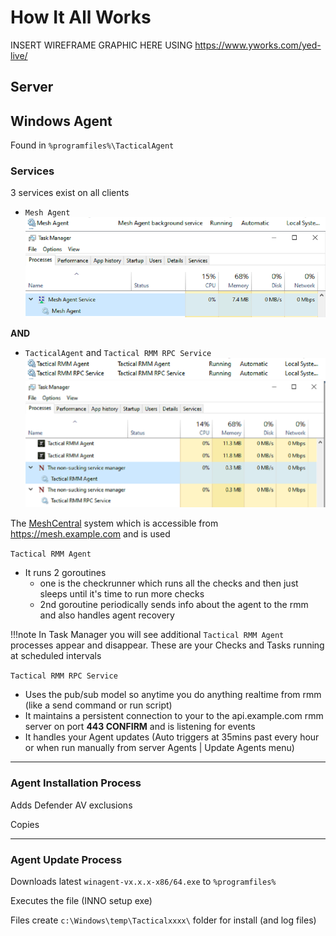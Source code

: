 # How It All Works

INSERT WIREFRAME GRAPHIC HERE USING https://www.yworks.com/yed-live/

## Server



## Windows Agent

Found in `%programfiles%\TacticalAgent`

### Services

3 services exist on all clients

* `Mesh Agent` 
![MeshService](images/trmm_services_mesh.png)
![MeshAgentTaskManager](images/trmm_services__taskmanager_mesh.png)

**AND**

* `TacticalAgent` and `Tactical RMM RPC Service`
![TacticalAgentServices](images/trmm_services.png)
![TacticalAgentTaskManager](images/trmm_services__taskmanager_agent.png)

The [MeshCentral](https://meshcentral.com/) system which is accessible from https://mesh.example.com and is used

`Tactical RMM Agent`

- It runs 2 goroutines
    - one is the checkrunner which runs all the checks and then just sleeps until it's time to run more checks
    - 2nd goroutine periodically sends info about the agent to the rmm and also handles agent recovery

!!!note 
    In Task Manager you will see additional `Tactical RMM Agent` processes appear and disappear. These are your Checks and Tasks running at scheduled intervals

`Tactical RMM RPC Service`

- Uses the pub/sub model so anytime you do anything realtime from rmm (like a send command or run script)
- It maintains a persistent connection to your to the api.example.com rmm server on port **443 CONFIRM** and is listening for events
- It handles your Agent updates (Auto triggers at 35mins past every hour or when run manually from server Agents | Update Agents menu)

***

### Agent Installation Process

Adds Defender AV exclusions

Copies

***

### Agent Update Process

Downloads latest `winagent-vx.x.x-x86/64.exe` to `%programfiles%`

Executes the file (INNO setup exe)

Files create `c:\Windows\temp\Tacticalxxxx\` folder for install (and log files)
